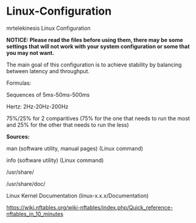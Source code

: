 # Linux-Configuration
mrtelekinesis Linux Configuration

**NOTICE: Please read the files before using them, there may be some settings that will not work with your system configuration or some that you may not want.**

The main goal of this configuration is to achieve stability by balancing between latency and throughput.

Formulas:

Sequences of 5ms-50ms-500ms

Hertz: 2Hz-20Hz-200Hz

75%/25% for 2 comparitives (75% for the one that needs to run the most and 25% for the other that needs to run the less)

**Sources:**

man (software utility, manual pages) (Linux command)

info (software utility) (Linux command)

/usr/share/

/usr/share/doc/

Linux Kernel Documentation (linux-x.x.x/Documentation)

https://wiki.nftables.org/wiki-nftables/index.php/Quick_reference-nftables_in_10_minutes
